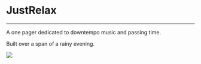 JustRelax
=============
---
A one pager dedicated to downtempo music and passing time. 

Built over a span of a rainy evening. 

![](http://i.imgur.com/ixeEo6Q.png)